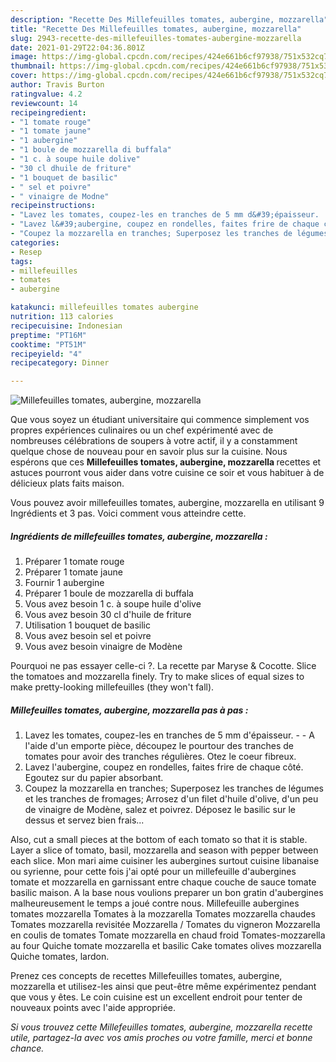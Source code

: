 ```yaml
---
description: "Recette Des Millefeuilles tomates, aubergine, mozzarella"
title: "Recette Des Millefeuilles tomates, aubergine, mozzarella"
slug: 2943-recette-des-millefeuilles-tomates-aubergine-mozzarella
date: 2021-01-29T22:04:36.801Z
image: https://img-global.cpcdn.com/recipes/424e661b6cf97938/751x532cq70/millefeuilles-tomates-aubergine-mozzarella-photo-principale-de-la-recette.jpg
thumbnail: https://img-global.cpcdn.com/recipes/424e661b6cf97938/751x532cq70/millefeuilles-tomates-aubergine-mozzarella-photo-principale-de-la-recette.jpg
cover: https://img-global.cpcdn.com/recipes/424e661b6cf97938/751x532cq70/millefeuilles-tomates-aubergine-mozzarella-photo-principale-de-la-recette.jpg
author: Travis Burton
ratingvalue: 4.2
reviewcount: 14
recipeingredient:
- "1 tomate rouge"
- "1 tomate jaune"
- "1 aubergine"
- "1 boule de mozzarella di buffala"
- "1 c. à soupe huile dolive"
- "30 cl dhuile de friture"
- "1 bouquet de basilic"
- " sel et poivre"
- " vinaigre de Modne"
recipeinstructions:
- "Lavez les tomates, coupez-les en tranches de 5 mm d&#39;épaisseur.  A l&#39;aide d&#39;un emporte pièce, découpez le pourtour des tranches de tomates pour avoir des tranches régulières. Otez le coeur fibreux."
- "Lavez l&#39;aubergine, coupez en rondelles, faites frire de chaque côté. Egoutez sur du papier absorbant."
- "Coupez la mozzarella en tranches; Superposez les tranches de légumes et les tranches de fromages; Arrosez d&#39;un filet d&#39;huile d&#39;olive, d&#39;un peu de vinaigre de Modène, salez et poivrez. Déposez le basilic sur le dessus et servez bien frais..."
categories:
- Resep
tags:
- millefeuilles
- tomates
- aubergine

katakunci: millefeuilles tomates aubergine 
nutrition: 113 calories
recipecuisine: Indonesian
preptime: "PT16M"
cooktime: "PT51M"
recipeyield: "4"
recipecategory: Dinner

---
```



![Millefeuilles tomates, aubergine, mozzarella](https://img-global.cpcdn.com/recipes/424e661b6cf97938/751x532cq70/millefeuilles-tomates-aubergine-mozzarella-photo-principale-de-la-recette.jpg)

Que vous soyez un étudiant universitaire qui commence simplement vos propres expériences culinaires ou un chef expérimenté avec de nombreuses célébrations de soupers à votre actif, il y a constamment quelque chose de nouveau pour en savoir plus sur la cuisine. Nous espérons que ces <strong> Millefeuilles tomates, aubergine, mozzarella </strong> recettes et astuces pourront vous aider dans votre cuisine ce soir et vous habituer à de délicieux plats faits maison.

<!--inarticleads1-->

Vous pouvez avoir millefeuilles tomates, aubergine, mozzarella en utilisant 9 Ingrédients et 3 pas. Voici comment vous atteindre cette.

##### Ingrédients de millefeuilles tomates, aubergine, mozzarella :

1. Préparer 1 tomate rouge
1. Préparer 1 tomate jaune
1. Fournir 1 aubergine
1. Préparer 1 boule de mozzarella di buffala
1. Vous avez besoin 1 c. à soupe huile d&#39;olive
1. Vous avez besoin 30 cl d&#39;huile de friture
1. Utilisation 1 bouquet de basilic
1. Vous avez besoin  sel et poivre
1. Vous avez besoin  vinaigre de Modène


Pourquoi ne pas essayer celle-ci ?. La recette par Maryse &amp; Cocotte. Slice the tomatoes and mozzarella finely. Try to make slices of equal sizes to make pretty-looking millefeuilles (they won&#39;t fall). 

<!--inarticleads2-->

##### Millefeuilles tomates, aubergine, mozzarella pas à pas :

1. Lavez les tomates, coupez-les en tranches de 5 mm d&#39;épaisseur. -  - A l&#39;aide d&#39;un emporte pièce, découpez le pourtour des tranches de tomates pour avoir des tranches régulières. Otez le coeur fibreux.
1. Lavez l&#39;aubergine, coupez en rondelles, faites frire de chaque côté. Egoutez sur du papier absorbant.
1. Coupez la mozzarella en tranches; Superposez les tranches de légumes et les tranches de fromages; Arrosez d&#39;un filet d&#39;huile d&#39;olive, d&#39;un peu de vinaigre de Modène, salez et poivrez. Déposez le basilic sur le dessus et servez bien frais...


Also, cut a small pieces at the bottom of each tomato so that it is stable. Layer a slice of tomato, basil, mozzarella and season with pepper between each slice. Mon mari aime cuisiner les aubergines surtout cuisine libanaise ou syrienne, pour cette fois j&#39;ai opté pour un millefeuille d&#39;aubergines tomate et mozzarella en garnissant entre chaque couche de sauce tomate basilic maison. A la base nous voulions preparer un bon gratin d&#39;aubergines malheureusement le temps a joué contre nous. Millefeuille aubergines tomates mozzarella Tomates à la mozzarella Tomates mozzarella chaudes Tomates mozzarella revisitée Mozzarella / Tomates du vigneron Mozzarella en coulis de tomates Tomate mozzarella en chaud froid Tomates-mozzarella au four Quiche tomate mozzarella et basilic Cake tomates olives mozzarella Quiche tomates, lardon. 

<!--inarticleads1-->

<p>
Prenez ces concepts de recettes Millefeuilles tomates, aubergine, mozzarella et utilisez-les ainsi que peut-être même expérimentez pendant que vous y êtes. Le coin cuisine est un excellent endroit pour tenter de nouveaux points avec l'aide appropriée.
</p>

<p>
<i>Si vous trouvez cette Millefeuilles tomates, aubergine, mozzarella recette utile, partagez-la avec vos amis proches ou votre famille, merci et bonne chance.</i>
</p>
